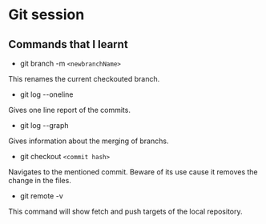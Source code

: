 # Git session

## Commands that I learnt

- git branch -m `<newbranchName>`

This renames the current checkouted branch.

- git log --oneline

Gives one line report of the commits.

- git log --graph

Gives information about the merging of branchs.

- git checkout `<commit hash>`

Navigates to the mentioned commit. Beware of its use cause it removes the change in the files. 

- git remote -v

This command will show fetch and push targets of the local repository.
